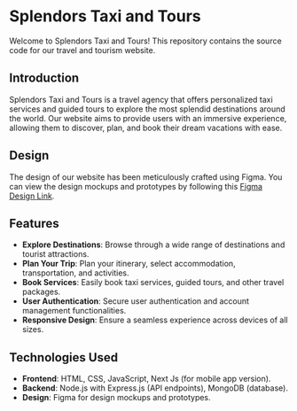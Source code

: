 # Splendors Taxi and Tours

Welcome to Splendors Taxi and Tours! This repository contains the source code for our travel and tourism website. 

## Introduction

Splendors Taxi and Tours is a travel agency that offers personalized taxi services and guided tours to explore the most splendid destinations around the world. Our website aims to provide users with an immersive experience, allowing them to discover, plan, and book their dream vacations with ease.

## Design

The design of our website has been meticulously crafted using Figma. You can view the design mockups and prototypes by following this [Figma Design Link](https://www.figma.com/file/pFejqBuuDROwy1dFvAIh2K/Splendor-Tours?type=design&node-id=0%3A1&mode=design&t=nUsbhcIqO3hBxZEO-1).

## Features

- **Explore Destinations**: Browse through a wide range of destinations and tourist attractions.
- **Plan Your Trip**: Plan your itinerary, select accommodation, transportation, and activities.
- **Book Services**: Easily book taxi services, guided tours, and other travel packages.
- **User Authentication**: Secure user authentication and account management functionalities.
- **Responsive Design**: Ensure a seamless experience across devices of all sizes.

## Technologies Used

- **Frontend**: HTML, CSS, JavaScript, Next Js (for mobile app version).
- **Backend**: Node.js with Express.js (API endpoints), MongoDB (database).
- **Design**: Figma for design mockups and prototypes.


